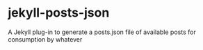 jekyll-posts-json
=================

A Jekyll plug-in to generate a posts.json file of available posts for consumption by whatever
